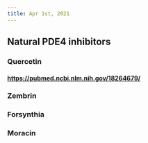 ```yaml
---
title: Apr 1st, 2021
---
```


## Natural PDE4 inhibitors
### Quercetin
#### https://pubmed.ncbi.nlm.nih.gov/18264679/
### Zembrin
####
### Forsynthia
### Moracin
